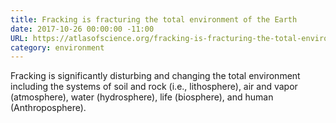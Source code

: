 ```yaml
---
title: Fracking is fracturing the total environment of the Earth
date: 2017-10-26 00:00:00 -11:00
URL: https://atlasofscience.org/fracking-is-fracturing-the-total-environment-of-the-earth/
category: environment
---
```


Fracking is significantly disturbing and changing the total environment including the systems of soil and rock (i.e., lithosphere), air and vapor (atmosphere), water (hydrosphere), life (biosphere), and human (Anthroposphere).
